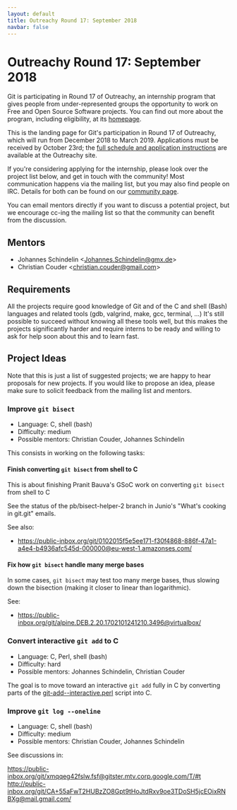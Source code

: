 ```yaml
---
layout: default
title: Outreachy Round 17: September 2018
navbar: false
---
```


# Outreachy Round 17: September 2018

Git is participating in Round 17 of Outreachy, an internship program
that gives people from under-represented groups the opportunity to work
on Free and Open Source Software projects. You can find out more about
the program, including eligibility, at its
[homepage](https://www.outreachy.org/).

This is the landing page for Git's participation in Round 17 of
Outreachy, which will run from December 2018 to March 2019. Applications
must be received by October 23rd; the
[full schedule and application instructions](https://www.outreachy.org/apply/)
are available at the Outreachy site.

If you're considering applying for the internship, please look over the
project list below, and get in touch with the community! Most
communication happens via the mailing list, but you may also find people
on IRC. Details for both can be found on our
[community page](http://git-scm.com/community).

You can email mentors directly if you want to discuss a potential
project, but we encourage cc-ing the mailing list so that the
community can benefit from the discussion.

## Mentors

 - Johannes Schindelin &lt;<Johannes.Schindelin@gmx.de>&gt;
 - Christian Couder &lt;<christian.couder@gmail.com>&gt;

## Requirements

All the projects require good knowledge of Git and of the C and shell
(Bash) languages and related tools (gdb, valgrind, make, gcc,
terminal, ...) It's still possible to succeed without knowing all
these tools well, but this makes the projects significantly harder and
require interns to be ready and willing to ask for help soon about
this and to learn fast.

## Project Ideas

Note that this is just a list of suggested projects; we are happy to
hear proposals for new projects. If you would like to propose an idea,
please make sure to solicit feedback from the mailing list and mentors.

### Improve `git bisect`

 - Language: C, shell (bash)
 - Difficulty: medium
 - Possible mentors: Christian Couder, Johannes Schindelin

This consists in working on the following tasks:

#### Finish converting `git bisect` from shell to C

This is about finishing Pranit Bauva's GSoC work on converting `git
bisect` from shell to C

See the status of the pb/bisect-helper-2 branch in Junio's "What's
cooking in git.git" emails.

See also:

  - <https://public-inbox.org/git/0102015f5e5ee171-f30f4868-886f-47a1-a4e4-b4936afc545d-000000@eu-west-1.amazonses.com/>

#### Fix how `git bisect` handle many merge bases

In some cases, `git bisect` may test too many merge bases, thus
slowing down the bisection (making it closer to linear than
logarithmic).

See:

  - <https://public-inbox.org/git/alpine.DEB.2.20.1702101241210.3496@virtualbox/>

### Convert interactive `git add` to C

 - Language: C, Perl, shell (bash)
 - Difficulty: hard
 - Possible mentors: Johannes Schindelin, Christian Couder

The goal is to move toward an interactive `git add` fully in C by converting
parts of the
[git-add--interactive.perl](https://github.com/git/git/blob/master/git-add--interactive.perl)
script into C.

### Improve `git log --oneline`

 - Language: C, shell (bash)
 - Difficulty: medium
 - Possible mentors: Christian Couder, Johannes Schindelin

See discussions in:

<https://public-inbox.org/git/xmqqeg42fslw.fsf@gitster.mtv.corp.google.com/T/#t>
<http://public-inbox.org/git/CA+55aFwT2HUBzZO8Gpt9tHoJtdRxv9oe3TDoSH5jcEOixRNBXg@mail.gmail.com/>




